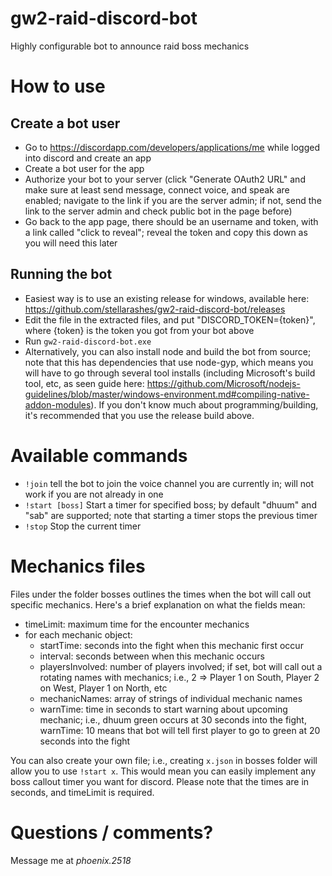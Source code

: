 # gw2-raid-discord-bot
Highly configurable bot to announce raid boss mechanics

# How to use

## Create a bot user
* Go to https://discordapp.com/developers/applications/me while logged into discord and create an app
* Create a bot user for the app
* Authorize your bot to your server (click "Generate OAuth2 URL" and make sure at least send message, connect voice, and speak are enabled; navigate to the link if you are the server admin; if not, send the link to the server admin and check public bot in the page before)
* Go back to the app page, there should be an username and token, with a link called "click to reveal"; reveal the token and copy this down as you will need this later

## Running the bot
* Easiest way is to use an existing release for windows, available here: https://github.com/stellarashes/gw2-raid-discord-bot/releases
* Edit the file in the extracted files, and put "DISCORD_TOKEN={token}", where {token} is the token you got from your bot above
* Run `gw2-raid-discord-bot.exe`
* Alternatively, you can also install node and build the bot from source; note that this has dependencies that use node-gyp, which means you will have to go through several tool installs (including Microsoft's build tool, etc, as seen guide here: https://github.com/Microsoft/nodejs-guidelines/blob/master/windows-environment.md#compiling-native-addon-modules).  If you don't know much about programming/building, it's recommended that you use the release build above.

# Available commands
* `!join` tell the bot to join the voice channel you are currently in; will not work if you are not already in one
* `!start [boss]` Start a timer for specified boss; by default "dhuum" and "sab" are supported; note that starting a timer stops the previous timer
* `!stop` Stop the current timer

# Mechanics files
Files under the folder bosses outlines the times when the bot will call out specific mechanics.  Here's a brief explanation on what the fields mean:

* timeLimit: maximum time for the encounter mechanics
* for each mechanic object:
	* startTime: seconds into the fight when this mechanic first occur
	* interval: seconds between when this mechanic occurs
	* playersInvolved: number of players involved; if set, bot will call out a rotating names with mechanics; i.e., 2 => Player 1 on South, Player 2 on West, Player 1 on North, etc
	* mechanicNames: array of strings of individual mechanic names
	* warnTime: time in seconds to start warning about upcoming mechanic; i.e., dhuum green occurs at 30 seconds into the fight, warnTime: 10 means that bot will tell first player to go to green at 20 seconds into the fight

You can also create your own file; i.e., creating `x.json` in bosses folder will allow you to use `!start x`.  This would mean you can easily implement any boss callout timer you want for discord.  Please note that the times are in seconds, and timeLimit is required.

# Questions / comments?
Message me at *phoenix.2518*
